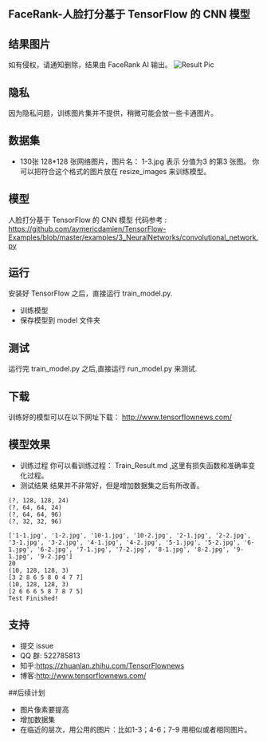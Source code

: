 ## FaceRank-人脸打分基于 TensorFlow 的 CNN 模型

## 结果图片
如有侵权，请通知删除，结果由 FaceRank AI 输出。
![Result Pic](https://github.com/fendouai/FaceRank/blob/master/result_pic.jpg)

## 隐私
因为隐私问题，训练图片集并不提供，稍微可能会放一些卡通图片。


## 数据集
* 130张 128*128 张网络图片，图片名： 1-3.jpg 表示 分值为3 的第3 张图。
你可以把符合这个格式的图片放在 resize_images 来训练模型。

## 模型
人脸打分基于 TensorFlow 的 CNN 模型 代码参考 : https://github.com/aymericdamien/TensorFlow-Examples/blob/master/examples/3_NeuralNetworks/convolutional_network.py

## 运行
安装好 TensorFlow 之后，直接运行 train_model.py.
* 训练模型
* 保存模型到 model 文件夹

## 测试
运行完 train_model.py 之后,直接运行 run_model.py 来测试.

## 下载
训练好的模型可以在以下网址下载：
http://www.tensorflownews.com/

## 模型效果
* 训练过程
你可以看训练过程： Train_Result.md ,这里有损失函数和准确率变化过程。
* 测试结果
结果并不非常好，但是增加数据集之后有所改善。

```
(?, 128, 128, 24)
(?, 64, 64, 24)
(?, 64, 64, 96)
(?, 32, 32, 96)

['1-1.jpg', '1-2.jpg', '10-1.jpg', '10-2.jpg', '2-1.jpg', '2-2.jpg', '3-1.jpg', '3-2.jpg', '4-1.jpg', '4-2.jpg', '5-1.jpg', '5-2.jpg', '6-1.jpg', '6-2.jpg', '7-1.jpg', '7-2.jpg', '8-1.jpg', '8-2.jpg', '9-1.jpg', '9-2.jpg']
20
(10, 128, 128, 3)
[3 2 8 6 5 8 0 4 7 7]
(10, 128, 128, 3)
[2 6 6 6 5 8 7 8 7 5]
Test Finished!
```
## 支持
* 提交 issue
* QQ 群: 522785813
* 知乎:https://zhuanlan.zhihu.com/TensorFlownews
* 博客:http://www.tensorflownews.com/

##后续计划
* 图片像素要提高
* 增加数据集
* 在临近的层次，用公用的图片：比如1-3；4-6；7-9 用相似或者相同图片。
